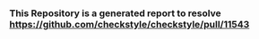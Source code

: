 ### This Repository is a generated report to resolve https://github.com/checkstyle/checkstyle/pull/11543
